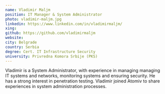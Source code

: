 ```yaml
---
name: Vladimir Maljm
position: IT Manager & System Administrator
photo: vladimir-maljm.jpg
linkedin: https://www.linkedin.com/in/vladimirmaljm/
xing: 
github: https://github.com/vladimirmaljm
website: 
city: Belgrade
country: Serbia
degree: Cert. IT Infrastructure Security
university: Privredna Komora Srbije (PKS)
---
```

Vladimir is a System Administrator, with experience in managing managing IT systems and networks, monitoring systems and ensuring security. He has a strong interest in penetration testing. Vladimir joined Atomiv to share experiences in system administration processes.